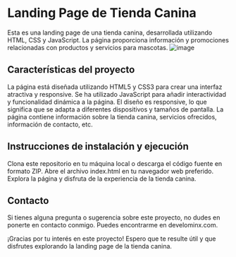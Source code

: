 # Landing Page de Tienda Canina
Esta es una landing page de una tienda canina, desarrollada utilizando HTML, CSS y JavaScript.
La página proporciona información y promociones relacionadas con productos y servicios para mascotas.
![image](https://github.com/DeveloMinx/Tienda-canina-rocky/assets/123894512/61b9dd22-e6ff-4fc3-a80b-3a95b62ae647)

## Características del proyecto
La página está diseñada utilizando HTML5 y CSS3 para crear una interfaz atractiva y responsive.
Se ha utilizado JavaScript para añadir interactividad y funcionalidad dinámica a la página.
El diseño es responsive, lo que significa que se adapta a diferentes dispositivos y tamaños de pantalla.
La página contiene información sobre la tienda canina, servicios ofrecidos, información de contacto, etc.


## Instrucciones de instalación y ejecución
Clona este repositorio en tu máquina local o descarga el código fuente en formato ZIP.
Abre el archivo index.html en tu navegador web preferido.
Explora la página y disfruta de la experiencia de la tienda canina.

## Contacto
Si tienes alguna pregunta o sugerencia sobre este proyecto, no dudes en ponerte en contacto conmigo.
Puedes encontrarme en develominx.com.

¡Gracias por tu interés en este proyecto! Espero que te resulte útil y que disfrutes explorando la landing page de la tienda canina.

